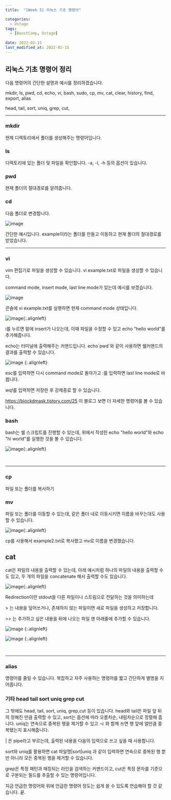 ```yaml
---
title:  "[Week 5] 리눅스 기초 명령어"

categories:
  - Ustage
tags:
  - [BoostCamp, Ustage]
 
date: 2022-02-15
last_modified_at: 2022-02-15
---
```


## 리눅스 기초 명령어 정리

다음 명령어의 간단한 설명과 예시를 정리하겠습니다.

mkdir, ls, pwd, cd, echo, vi, bash,  sudo, cp, mv, cat, clear, history, find, export, alias

head, tail, sort, uniq, grep, cut, 

---



### mkdir

현제 디렉토리에서 폴더를 생성해주는 명령어입니다.

###  ls 

디렉토리에 있는 폴더 및 파일을 확인합니다. -a, -l, -h 등의 옵션이 있습니다.

### pwd 

현재 폴더의 절대경로를 알려줍니다.

### cd

다음 폴더로 변경합니다.

![image](https://user-images.githubusercontent.com/86605720/153990260-9fc0560c-00cf-412f-819e-c8bd1a8366f0.png)  

간단한 예시입니다. example이라는 폴더를 만들고 이동하고 현재 폴더의 절대경로를 받았습니다.

---



### vi

vim 편집기로 파일을 생성할 수 있습니다. vi example.txt로 파일을 생성할 수 있습니다.

command mode, insert mode, last line mode가 있는데 예시를 보겠습니다.

![image](https://user-images.githubusercontent.com/86605720/153990344-cb882d82-9d5c-4951-8e98-35dd293cee35.png) 

콘솔에 vi example.txt를 실행하면 현재 command mode 상태입니다.

![image](https://user-images.githubusercontent.com/86605720/153991311-25077266-d8e9-43bc-bdd3-e9c3d17c875a.png){:.alignleft}



i를 누르면 밑에 insert가 나오는데, 이때 파일을 수정할 수 있고 echo "hello world"를 추가해줍니다.

echo는 터미널에 출력해주는 커맨드입니다. echo\`pwd\`와 같이 사용하면 쉘커맨드의 결과를 출력할 수 있습니다.

![image](https://user-images.githubusercontent.com/86605720/153991385-03644d82-ff0d-4507-a219-d106504feafa.png) {:.alignleft}

esc를 입력하면 다시 command mode로 돌아가고 :를 입력하면 last line mode로 바뀝니다.

wq!를 입력하면 저장한 후 강제종료 할 수 있습니다.

https://blockdmask.tistory.com/25 이 블로그 보면 더 자세한 명령어를 볼 수 있습니다.

### bash

bash는 쉘 스크립트를 진행할 수 있는데, 위에서 작성한 echo "hello world"와 echo "hi world"를 실행한 것을 볼 수 있습니다.

![image](https://user-images.githubusercontent.com/86605720/153992074-e6c0150c-344e-42fb-b415-4a2ddaee32b8.png){:.alignleft}

<br>

---

### cp

파일 또는 폴더를 복사하기

### mv

파일 또는 폴더를 이동할 수 있는데, 같은 폴더 내로 이동시키면 이름을 바꾸는대도 사용할 수 있습니다.

![image](https://user-images.githubusercontent.com/86605720/153992457-f2232168-4cd6-4b5e-a35f-e5ba06e8bc61.png){:.alignleft}

cp를 사용해서 example2.txt로 복사했고 mv로 이름을 변경했습니다.



## cat

cat은 파일의 내용을 출력할 수 있는데, 아래 예시처럼 하나의 파일의 내용을 출력할 수도 있고, 두 개의 파일을 concatenate 해서 출력할 수도 있습니다.

![image](https://user-images.githubusercontent.com/86605720/153992907-7bedd057-1d61-4827-8774-4f38fd5504b5.png){:.alignleft}

Redirection이란 stdout을 다른 파일이나 스트림으로 전달하는 것을 의미하는데

\> 는 내용을 덮어쓰거나, 존재하지 않는 파일이면 새로 파일을 생성하고 저장합니다.

\>\> 는 추가하고 싶은 내용을 뒤에 나오는 파일 맨 아래줄에 추가할 수 있습니다.

![image](https://user-images.githubusercontent.com/86605720/153993121-a9d6ef3e-baf2-46cc-9510-a9cff0270834.png) {:.alignleft}

![image](https://user-images.githubusercontent.com/86605720/153993383-7ffbaff5-33f6-4e03-81ae-c3f89f67b05e.png) {:.alignleft}

<br>

---

### alias

명령어를 줄일 수 있습니다. 복잡하고 자주 사용하는 명령어를 짧고 간단하게 별명을 지어줍니다.

### 기타 head tail sort uniq grep cut

그 밖에도 head, tail, sort, uniq, grep,cut 등이 있습니다. head와 tail은 파일 앞 뒤의 정해진 만큼 출력할 수 있고, sort는 옵션에 따라 오름차순, 내림차순으로 정렬해 줍니다. uniq는 연속으로 중복된 행을 제거할 수 있고 -c 와 함께 쓰면 행 앞에 얼만큼 중복됐는지 표시해줍니다. 

\| 은 pipe라고 부르는데, 출력된 내용을 다음의 입력으로 쓰고 싶을 때 사용합니다. 

sort와 uniq를 활용하면 cat 파일명|sort|uniq 과 같이 입력하면 연속으로 중복된 행 뿐만 아니라 모든 중복된 행을 제거할 수 있습니다.

grep은 특정 패턴과 매칭되는 라인을 검색하는 커맨드이고, cut은 특정 문자를 기준으로 구분되는 필드를 추출할 수 있는 명령어입니다.

지금 언급한 명렁어와 위에 언급한 명령어 정도는 쉽게 쓸 수 있도록 연습해야 할 것 같습니다. 끝. 
